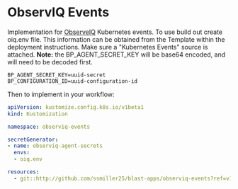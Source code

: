 # ObservIQ Events

Implementation for [ObserveIQ](https://observiqlabs.com/) Kubernetes events.  To use build out create oiq.env file.  This information can be obtained from the Template within the deployment instructions.  Make sure a "Kubernetes Events" source is attached.  **Note:** the BP_AGENT_SECRET_KEY will be base64 encoded, and will need to be decoded first.

```text
BP_AGENT_SECRET_KEY=uuid-secret
BP_CONFIGURATION_ID=uuid-configuration-id
```

Then to implement in your workflow:

```yaml
apiVersion: kustomize.config.k8s.io/v1beta1
kind: Kustomization

namespace: observiq-events

secretGenerator:
- name: observiq-agent-secrets
  envs:
  - oiq.env

resources:
  - git::http://github.com/ssmiller25/blast-apps/observiq-events?ref=v1.0.0
```